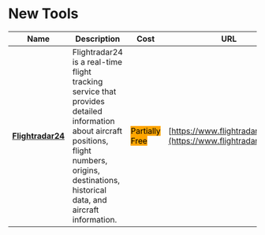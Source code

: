 # New Tools

| Name | Description | Cost | URL |
| --- | --- | --- | --- |
| [**Flightradar24**](tools/flightradar24/README.md) | Flightradar24 is a real-time flight tracking service that provides detailed information about aircraft positions, flight numbers, origins, destinations, historical data, and aircraft information. | <mark style="background-color:orange;">Partially Free</mark> | [https://www.flightradar24.com](https://www.flightradar24.com) |